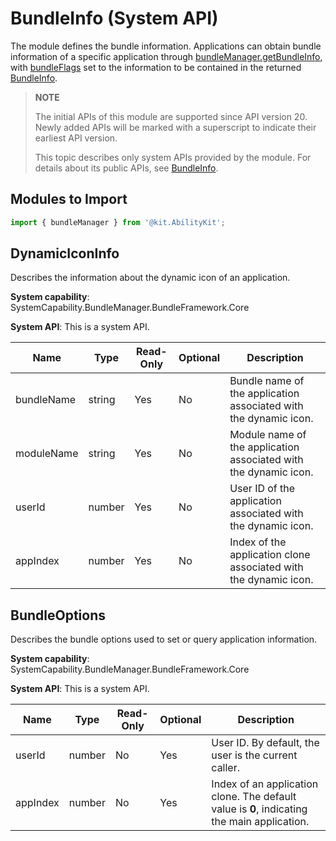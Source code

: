 # BundleInfo (System API)

The module defines the bundle information. Applications can obtain bundle information of a specific application through [bundleManager.getBundleInfo](js-apis-bundleManager.md#bundlemanagergetbundleinfo14), with [bundleFlags](js-apis-bundleManager.md#bundleflag) set to the information to be contained in the returned [BundleInfo](js-apis-bundleManager-bundleInfo.md).

> **NOTE**
>
> The initial APIs of this module are supported since API version 20. Newly added APIs will be marked with a superscript to indicate their earliest API version.
>
> This topic describes only system APIs provided by the module. For details about its public APIs, see [BundleInfo](js-apis-bundleManager-bundleInfo.md).

## Modules to Import

```ts
import { bundleManager } from '@kit.AbilityKit';
```

## DynamicIconInfo

Describes the information about the dynamic icon of an application.

**System capability**: SystemCapability.BundleManager.BundleFramework.Core

**System API**: This is a system API.

| Name     | Type          | Read-Only| Optional| Description                       |
| --------- | -------------- | ---- | ---- | --------------------------- |
| bundleName    | string    | Yes  | No  | Bundle name of the application associated with the dynamic icon.|
| moduleName    | string    | Yes  | No  | Module name of the application associated with the dynamic icon.|
| userId    | number    | Yes  | No  | User ID of the application associated with the dynamic icon.|
| appIndex    | number    | Yes  | No  | Index of the application clone associated with the dynamic icon.|


## BundleOptions

Describes the bundle options used to set or query application information.

**System capability**: SystemCapability.BundleManager.BundleFramework.Core

**System API**: This is a system API.

| Name     | Type          | Read-Only| Optional| Description               |
| --------- | -------------- | ---- | ---- | ------------------- |
| userId | number         | No  | Yes  | User ID. By default, the user is the current caller.            |
| appIndex | number         | No  | Yes  | Index of an application clone. The default value is **0**, indicating the main application.   |
